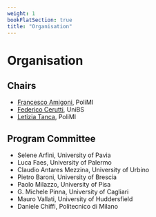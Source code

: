 ```yaml
---
weight: 1
bookFlatSection: true
title: "Organisation"
---
```


# Organisation

## Chairs 
* [Francesco Amigoni](https://amigoni.faculty.polimi.it), PoliMI
* [Federico Cerutti](https://federico-cerutti.unibs.it/), UniBS
* [Letizia Tanca](https://tanca.faculty.polimi.it/), PoliMI

## Program Committee
* Selene Arfini, University of Pavia
* Luca Faes, University of Palermo
* Claudio Antares Mezzina, University of Urbino
* Pietro Baroni, University of Brescia
* Paolo Milazzo, University of Pisa
* G. Michele Pinna, University of Cagliari
* Mauro Vallati, University of Huddersfield
* Daniele Chiffi, Politecnico di Milano
